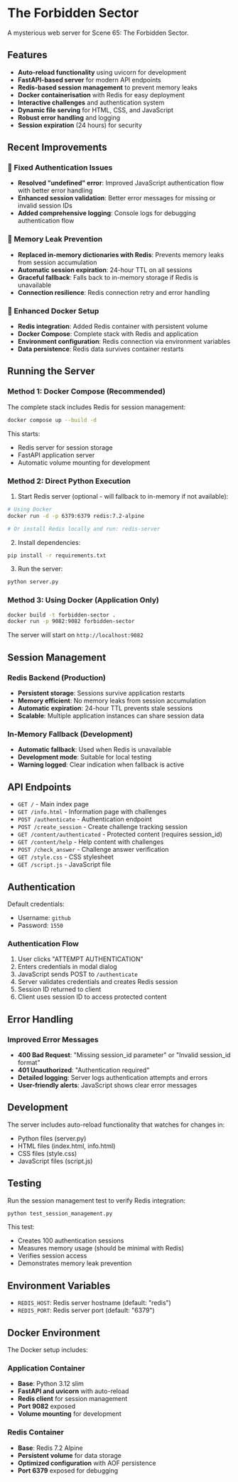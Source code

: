 # The Forbidden Sector

A mysterious web server for Scene 65: The Forbidden Sector.

## Features

- **Auto-reload functionality** using uvicorn for development
- **FastAPI-based server** for modern API endpoints
- **Redis-based session management** to prevent memory leaks
- **Docker containerisation** with Redis for easy deployment
- **Interactive challenges** and authentication system
- **Dynamic file serving** for HTML, CSS, and JavaScript
- **Robust error handling** and logging
- **Session expiration** (24 hours) for security

## Recent Improvements

### 🚀 Fixed Authentication Issues
- **Resolved "undefined" error**: Improved JavaScript authentication flow with better error handling
- **Enhanced session validation**: Better error messages for missing or invalid session IDs
- **Added comprehensive logging**: Console logs for debugging authentication flow

### 🔄 Memory Leak Prevention
- **Replaced in-memory dictionaries with Redis**: Prevents memory leaks from session accumulation
- **Automatic session expiration**: 24-hour TTL on all sessions
- **Graceful fallback**: Falls back to in-memory storage if Redis is unavailable
- **Connection resilience**: Redis connection retry and error handling

### 🐳 Enhanced Docker Setup
- **Redis integration**: Added Redis container with persistent volume
- **Docker Compose**: Complete stack with Redis and application
- **Environment configuration**: Redis connection via environment variables
- **Data persistence**: Redis data survives container restarts

## Running the Server

### Method 1: Docker Compose (Recommended)

The complete stack includes Redis for session management:

```bash
docker compose up --build -d
```

This starts:
- Redis server for session storage
- FastAPI application server
- Automatic volume mounting for development

### Method 2: Direct Python Execution

1. Start Redis server (optional - will fallback to in-memory if not available):

```bash
# Using Docker
docker run -d -p 6379:6379 redis:7.2-alpine

# Or install Redis locally and run: redis-server
```

2. Install dependencies:

```bash
pip install -r requirements.txt
```

3. Run the server:

```bash
python server.py
```

### Method 3: Using Docker (Application Only)

```bash
docker build -t forbidden-sector .
docker run -p 9082:9082 forbidden-sector
```

The server will start on `http://localhost:9082`

## Session Management

### Redis Backend (Production)
- **Persistent storage**: Sessions survive application restarts
- **Memory efficient**: No memory leaks from session accumulation
- **Automatic expiration**: 24-hour TTL prevents stale sessions
- **Scalable**: Multiple application instances can share session data

### In-Memory Fallback (Development)
- **Automatic fallback**: Used when Redis is unavailable
- **Development mode**: Suitable for local testing
- **Warning logged**: Clear indication when fallback is active

## API Endpoints

- `GET /` - Main index page
- `GET /info.html` - Information page with challenges
- `POST /authenticate` - Authentication endpoint
- `POST /create_session` - Create challenge tracking session
- `GET /content/authenticated` - Protected content (requires session_id)
- `GET /content/help` - Help content with challenges
- `POST /check_answer` - Challenge answer verification
- `GET /style.css` - CSS stylesheet
- `GET /script.js` - JavaScript file

## Authentication

Default credentials:

- Username: `github`
- Password: `1550`

### Authentication Flow
1. User clicks "ATTEMPT AUTHENTICATION"
2. Enters credentials in modal dialog
3. JavaScript sends POST to `/authenticate`
4. Server validates credentials and creates Redis session
5. Session ID returned to client
6. Client uses session ID to access protected content

## Error Handling

### Improved Error Messages
- **400 Bad Request**: "Missing session_id parameter" or "Invalid session_id format"
- **401 Unauthorized**: "Authentication required"
- **Detailed logging**: Server logs authentication attempts and errors
- **User-friendly alerts**: JavaScript shows clear error messages

## Development

The server includes auto-reload functionality that watches for changes in:

- Python files (server.py)
- HTML files (index.html, info.html)
- CSS files (style.css)
- JavaScript files (script.js)

## Testing

Run the session management test to verify Redis integration:

```bash
python test_session_management.py
```

This test:
- Creates 100 authentication sessions
- Measures memory usage (should be minimal with Redis)
- Verifies session access
- Demonstrates memory leak prevention

## Environment Variables

- `REDIS_HOST`: Redis server hostname (default: "redis")
- `REDIS_PORT`: Redis server port (default: "6379")

## Docker Environment

The Docker setup includes:

### Application Container
- **Base**: Python 3.12 slim
- **FastAPI and uvicorn** with auto-reload
- **Redis client** for session management
- **Port 9082** exposed
- **Volume mounting** for development

### Redis Container
- **Base**: Redis 7.2 Alpine
- **Persistent volume** for data storage
- **Optimized configuration** with AOF persistence
- **Port 6379** exposed for debugging
